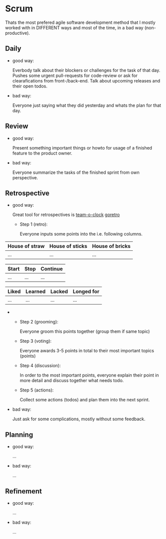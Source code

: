 # Scrum

Thats the most prefered agile software development method that I mostly worked with in DIFFERENT ways and most of the time, in a bad way (non-productive).

## Daily

 - good way:
   
    Everbody talk about their blockers or challenges for the task of that day.
    Pushes some urgent pull-requests for code-review or ask for clearafications
    from front-/back-end. Talk about upcoming releases and their open todos.

 - bad way:
    
    Everyone just saying what they did yesterday and whats the plan for that
    day.

## Review

 - good way:
   
    Present something important things or howto for usage of a finished feature to the product owner.

 - bad way:
    
    Everyone summarize the tasks of the finished sprint from own perspective.

## Retrospective

 - good way:
   
   Great tool for retrospectives is [team-o-clock](https://www.teamoclock.com)
   [goretro](https://app.goretro.ai/)

    - Step 1 (retro):
    
        Everyone inputs some points into the i.e. following columns.

| House of straw | House of sticks | House of bricks |
| ---            | ---             | ---             |
| ...            | ...             | ...             |
  
| Start          | Stop            | Continue        |
| ---            | ---             | ---             |
| ...            | ...             | ...             |
  
| Liked | Learned | Lacked | Longed for |
| ---   | ---     | ---    | ---        |
| ...   | ...     | ...    | ...        |

  *
    - Step 2 (grooming):

      Everyone groom this points together (group them if same topic)

    - Step 3 (voting):

      Everyone awards 3-5 points in total to their most important topics (points)

    - Step 4 (discussion):

      In order to the most important points, everyone explain their point in more detail and discuss together what needs todo.

    - Step 5 (actions):

      Collect some actions (todos) and plan them into the next sprint.

 - bad way:
    
    Just ask for some complications, mostly without some feedback.

## Planning

 - good way:
   
    ...

 - bad way:
    
    ...

## Refinement

 - good way:
   
    ...

 - bad way:
    
    ...

